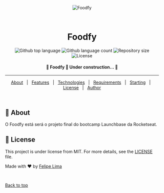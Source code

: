 <div align="center" id="top"> 
  <img src="./.github/app.gif" alt="Foodfy" />

  &#xa0;

  <!-- <a href="https://foodfy.netlify.app">Demo</a> -->
</div>

<h1 align="center">Foodfy</h1>

<p align="center">
  <img alt="Github top language" src="https://img.shields.io/github/languages/top/mrfelipelima/foodfy?color=56BEB8">

  <img alt="Github language count" src="https://img.shields.io/github/languages/count/mrfelipelima/foodfy?color=56BEB8">

  <img alt="Repository size" src="https://img.shields.io/github/repo-size/mrfelipelima/foodfy?color=56BEB8">

  <img alt="License" src="https://img.shields.io/github/license/mrfelipelima/foodfy?color=56BEB8">

  <!-- <img alt="Github issues" src="https://img.shields.io/github/issues/mrfelipelima/foodfy?color=56BEB8" /> -->

  <!-- <img alt="Github forks" src="https://img.shields.io/github/forks/mrfelipelima/foodfy?color=56BEB8" /> -->

  <!-- <img alt="Github stars" src="https://img.shields.io/github/stars/mrfelipelima/foodfy?color=56BEB8" /> -->
</p>

<!-- Status -->

<h4 align="center"> 
	🚧  Foodfy 🚀 Under construction...  🚧
</h4> 

<hr>

<p align="center">
  <a href="#dart-about">About</a> &#xa0; | &#xa0; 
  <a href="#sparkles-features">Features</a> &#xa0; | &#xa0;
  <a href="#rocket-technologies">Technologies</a> &#xa0; | &#xa0;
  <a href="#white_check_mark-requirements">Requirements</a> &#xa0; | &#xa0;
  <a href="#checkered_flag-starting">Starting</a> &#xa0; | &#xa0;
  <a href="#memo-license">License</a> &#xa0; | &#xa0;
  <a href="https://github.com/mrfelipelima" target="_blank">Author</a>
</p>

<br>

## :dart: About ##

O Foodfy está será o projeto final do bootcamp Launchbase da Rocketseat.

<!-- ## :sparkles: Features ##

:heavy_check_mark: Feature 1;\
:heavy_check_mark: Feature 2;\
:heavy_check_mark: Feature 3; -->

<!-- ## :rocket: Technologies ##

The following tools were used in this project:

- [Expo](https://expo.io/)
- [Node.js](https://nodejs.org/en/)
- [React](https://pt-br.reactjs.org/)
- [React Native](https://reactnative.dev/)
- [TypeScript](https://www.typescriptlang.org/)

## :white_check_mark: Requirements ##

Before starting :checkered_flag:, you need to have [Git](https://git-scm.com) and [Node](https://nodejs.org/en/) installed.

## :checkered_flag: Starting ##

```bash
# Clone this project
$ git clone https://github.com/mrfelipelima/foodfy

# Access
$ cd foodfy

# Install dependencies
$ yarn

# Run the project
$ yarn start

# The server will initialize in the <http://localhost:3000>
``` -->

## :memo: License ##

This project is under license from MIT. For more details, see the [LICENSE](LICENSE.md) file.


Made with :heart: by <a href="https://github.com/mrfelipelima" target="_blank">Felipe Lima</a>

&#xa0;

<a href="#top">Back to top</a>
